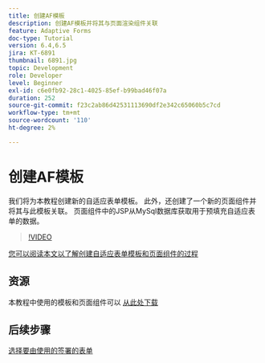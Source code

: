 ```yaml
---
title: 创建AF模板
description: 创建AF模板并将其与页面渲染组件关联
feature: Adaptive Forms
doc-type: Tutorial
version: 6.4,6.5
jira: KT-6891
thumbnail: 6891.jpg
topic: Development
role: Developer
level: Beginner
exl-id: c6e0fb92-28c1-4025-85ef-b99bad46f07a
duration: 252
source-git-commit: f23c2ab86d42531113690df2e342c65060b5c7cd
workflow-type: tm+mt
source-wordcount: '110'
ht-degree: 2%

---
```


# 创建AF模板

我们将为本教程创建新的自适应表单模板。 此外，还创建了一个新的页面组件并将其与此模板关联。 页面组件中的JSP从MySql数据库获取用于预填充自适应表单的数据。


>[!VIDEO](https://video.tv.adobe.com/v/27828?quality=12&learn=on)

[您可以阅读本文以了解创建自适应表单模板和页面组件的过程](https://experienceleague.adobe.com/docs/experience-manager-learn/forms/storing-and-retrieving-form-data/part5.html?lang=en#storing-and-retrieving-form-data)


## 资源

本教程中使用的模板和页面组件可以 [从此处下载](assets/sign-multiple-forms-template.zip)

## 后续步骤

[选择要由使用的签署的表单](./create-initial-form.md)
